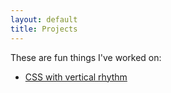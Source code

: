 ```yaml
---
layout: default
title: Projects
---
```

These are fun things I've worked on:

- [CSS with vertical rhythm](/tools/vertical-rhythm/)
